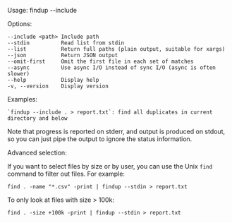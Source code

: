 
Usage: findup --include <path>

Options:

    --include <path> Include path
    --stdin          Read list from stdin
    --list           Return full paths (plain output, suitable for xargs)
    --json           Return JSON output
    --omit-first     Omit the first file in each set of matches
    --async          Use async I/O instead of sync I/O (async is often slower)
    --help           Display help
    -v, --version    Display version

Examples:

    `findup --include . > report.txt`: find all duplicates in current directory and below

Note that progress is reported on stderr, and output is produced on stdout, so you can just pipe the output to ignore the status information.

Advanced selection:

If you want to select files by size or by user, you can use the Unix `find` command to filter out files. For example:

    find . -name "*.csv" -print | findup --stdin > report.txt

To only look at files with size > 100k:

    find . -size +100k -print | findup --stdin > report.txt

